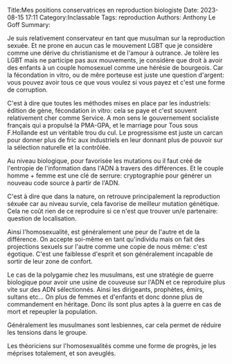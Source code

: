Title:Mes positions conservatrices en reproduction biologiste
Date: 2023-08-15 17:11
Category:Inclassable
Tags: reproduction
Authors: Anthony Le Goff
Summary:

Je suis relativement conservateur en tant que musulman sur la reproduction sexuée. Et ne prone en aucun cas le mouvement LGBT que je considère comme une dérive du christianisme et de l'amour à outrance. Je tolère les LGBT mais ne participe pas aux mouvements, je considère que droit à avoir des enfants à un couple homosexuel comme une hérésie de bourgeois. Car la fécondation in vitro, ou de mêre porteuse est juste une question d'argent: vous pouvez avoir tous ce que vous voulez si vous payez et c'est une forme de corruption. 

C'est à dire que toutes les méthodes mises en place par les industriels: édition de gène, fécondation in vitro: cela se paye et c'est souvent relativement cher comme Service. A mon sens le gouvernement socialiste français qui a propulsé la PMA-GPA, et le marriage pour Tous sous F.Hollande est un véritable trou du cul. Le progressisme est juste un carcan pour donner plus de fric aux industriels en leur donnant plus de pouvoir sur la sélection naturelle et la contrôlée. 

Au niveau biologique, pour favorisée les mutations ou il faut créé de l'entropie de l'information dans l'ADN à travers des différences. Et le couple homme + femme est une clé de serrure: cryptographie pour générer un nouveau code source à partir de l'ADN.

C'est à dire que dans la nature, on retrouve principalement la reproduction séxuée car au niveau survie, cela favorise de meilleur mutation génétique. Cela ne coût rien de ce reproduire si ce n'est que trouver un/e partenaire: question de localisation.

Ainsi l'homosexualité, est généralement une peur de l'autre et de la différence. On accepte soi-même en tant qu'individu mais on fait des projections sexuels sur l'autre comme une copie de nous même: c'est égotique. C'est une faiblesse d'esprit et son généralement incapable de sortir de leur zone de confort.

Le cas de la polygamie chez les musulmans, est une stratégie de guerre biologique pour avoir une usine de couveuse sur l'ADN et ce reproduire plus vite sur des ADN sélectionnés. Ainsi les dirigeants, prophètes, émirs, sultans etc... On plus de femmes et d'enfants et donc donne plus de commandement en héritage. Donc ils sont plus aptes à la guerre en cas de mort et repeupler la population.

Généralement les musulmanes sont lesbiennes, car cela permet de réduire les tensions dans le groupe.

Les théoriciens sur l'homosexualités comme une forme de progrès, je les méprises totalement, et son aveuglés. 